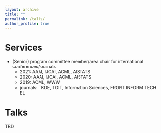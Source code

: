 ```yaml
---
layout: archive
title: ""
permalink: /talks/
author_profile: true
---
```


Services
======

* (Senior) program committee member/area chair for international conferences/journals
  * 2021: AAAI, IJCAI, ACML, AISTATS
  * 2020: AAAI, IJCAI, ACML, AISTATS
  * 2019: ACML, WWW
  * journals: TKDE, TOIT, Information Sciences, FRONT INFORM TECH EL




Talks
======
TBD

<!---
#{% if site.talkmap_link == true %}

#<p style="text-decoration:underline;"><a href="/talkmap.html">See a map of all the places I've given a talk!</a></p>

#{% endif %}

#{% for post in site.talks reversed %}
#  {% include archive-single-talk.html %}
#{% endfor %}
-->